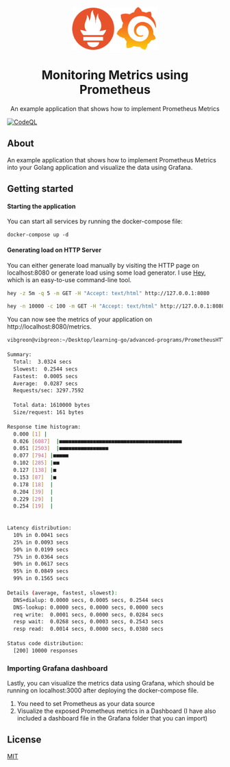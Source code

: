 <div align="center">
<img src="assets/1.svg" height="auto" width="100" /><img src="assets/2.svg" height="auto" width="100" />
<br />
<h1>Monitoring Metrics using Prometheus</h1>
<p>
An example application that shows how to implement Prometheus Metrics
</p>
</div>

[![CodeQL](https://github.com/vibgreon/Monitoring-Metrics-using-Prometheus/actions/workflows/codeql-analysis.yml/badge.svg)](https://github.com/vibgreon/Monitoring-Metrics-using-Prometheus/actions/workflows/codeql-analysis.yml)

## About

An example application that shows how to implement Prometheus Metrics into your Golang application and visualize the data using Grafana.

## Getting started

#### Starting the application

You can start all services by running the docker-compose file:

```
docker-compose up -d
```

#### Generating load on HTTP Server

You can either generate load manually by visiting the HTTP page on localhost:8080 or generate load using some load generator. I use [Hey](https://github.com/rakyll/hey), which is an easy-to-use command-line tool.

```sh
hey -z 5m -q 5 -m GET -H "Accept: text/html" http://127.0.0.1:8080
```

```sh
hey -n 10000 -c 100 -m GET -H "Accept: text/html" http://127.0.0.1:8080
```

You can now see the metrics of your application on http://localhost:8080/metrics.

```sh
vibgreon@vibgreon:~/Desktop/learning-go/advanced-programs/PrometheusHTTPServer$ hey -n 10000 -c 100 -m GET -H "Accept: text/html" http://127.0.0.1:8080

Summary:
  Total:  3.0324 secs
  Slowest:  0.2544 secs
  Fastest:  0.0005 secs
  Average:  0.0287 secs
  Requests/sec: 3297.7592

  Total data: 1610000 bytes
  Size/request: 161 bytes

Response time histogram:
  0.000 [1] |
  0.026 [6087]  |■■■■■■■■■■■■■■■■■■■■■■■■■■■■■■■■■■■■■■■■
  0.051 [2503]  |■■■■■■■■■■■■■■■■
  0.077 [794] |■■■■■
  0.102 [285] |■■
  0.127 [138] |■
  0.153 [87]  |■
  0.178 [18]  |
  0.204 [39]  |
  0.229 [29]  |
  0.254 [19]  |


Latency distribution:
  10% in 0.0041 secs
  25% in 0.0093 secs
  50% in 0.0199 secs
  75% in 0.0364 secs
  90% in 0.0617 secs
  95% in 0.0849 secs
  99% in 0.1565 secs

Details (average, fastest, slowest):
  DNS+dialup: 0.0000 secs, 0.0005 secs, 0.2544 secs
  DNS-lookup: 0.0000 secs, 0.0000 secs, 0.0000 secs
  req write:  0.0001 secs, 0.0000 secs, 0.0284 secs
  resp wait:  0.0268 secs, 0.0003 secs, 0.2543 secs
  resp read:  0.0014 secs, 0.0000 secs, 0.0380 secs

Status code distribution:
  [200] 10000 responses

```

### Importing Grafana dashboard

Lastly, you can visualize the metrics data using Grafana, which should be running on localhost:3000 after deploying the docker-compose file.

1. You need to set Prometheus as your data source
2. Visualize the exposed Prometheus metrics in a Dashboard (I have also included a dashboard file in the Grafana folder that you can import)

## License

[MIT](https://github.com/vibgreon/Monitoring-Metrics-using-Prometheus/blob/main/LICENSE)
